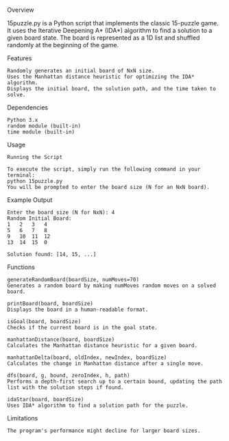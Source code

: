 Overview

15puzzle.py is a Python script that implements the classic 15-puzzle game. It uses the Iterative Deepening A* (IDA*) algorithm to find a solution to a given board state. The board is represented as a 1D list and shuffled randomly at the beginning of the game.

Features

    Randomly generates an initial board of NxN size.
    Uses the Manhattan distance heuristic for optimizing the IDA* algorithm.
    Displays the initial board, the solution path, and the time taken to solve.

Dependencies

    Python 3.x
    random module (built-in)
    time module (built-in)

Usage

    Running the Script

    To execute the script, simply run the following command in your terminal:
    python 15puzzle.py
    You will be prompted to enter the board size (N for an NxN board).

Example Output

    Enter the board size (N for NxN): 4
    Random Initial Board:
    1	2	3	4	
    5	6	7	8	
    9	10	11	12	
    13	14	15	0	

    Solution found: [14, 15, ...]

Functions

    generateRandomBoard(boardSize, numMoves=70)
    Generates a random board by making numMoves random moves on a solved board.

    printBoard(board, boardSize)
    Displays the board in a human-readable format.

    isGoal(board, boardSize)
    Checks if the current board is in the goal state.

    manhattanDistance(board, boardSize)
    Calculates the Manhattan distance heuristic for a given board.

    manhattanDelta(board, oldIndex, newIndex, boardSize)
    Calculates the change in Manhattan distance after a single move.

    dfs(board, g, bound, zeroIndex, h, path)
    Performs a depth-first search up to a certain bound, updating the path list with the solution steps if found.

    idaStar(board, boardSize)
    Uses IDA* algorithm to find a solution path for the puzzle.

Limitations

    The program's performance might decline for larger board sizes.

